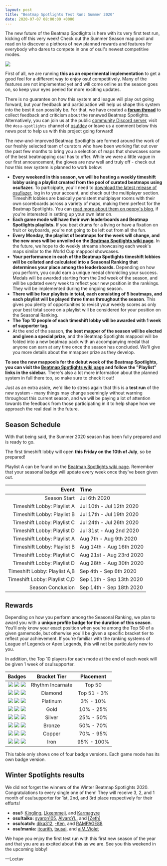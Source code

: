 ```yaml
---
layout: post
title: "Beatmap Spotlights Test Run: Summer 2020"
date: 2020-07-07 08:00:00 +0000
---
```


The new future of the Beatmap Spotlights is here with its very first test run, kicking off this very week! Check out the Summer Season map pool and read on to discover a plethora of new planned rewards and features for everybody who dares to compete in one of osu!'s newest competitive modes.

![](/wiki/shared/news/banners/beatmap-spotlights.jpg)

First of all, we are running **this as an experimental implementation** to get a good feel for a different way to enjoy osu! competitively. Many of the features are not implemented yet and will come online as the season goes on, so keep your eyes peeled for more exciting updates.

There is no guarantee on how this system and league will play out going forward, but your feedback and participation will help us shape this system into the best it can possibly be. For that, we have created a **[forum thread](https://osu.ppy.sh/community/forums/topics/1101170)** to collect feedback and criticism about the renewed Beatmap Spotlights. Alternatively, you can join us at the public [community Discord server](https://discord.gg/0Vxo9AsejDkGlk3H), visit the `#osu-spotlights` channel of [osu!dev](https://discord.gg/ppy) or leave us a comment below this news post to help us with this project going forward!

The new-and-improved Beatmap Spotlights are formed around the work of our freshly selected team of curators who have been working flat out over the past few months to bring you a selection of maps that showcases some of the best beatmapping osu! has to offer. While we were a little vague in our first announcement, the gloves are now well and truly off - check out how this new system is planned to work below:

- **Every weekend in this season, we will be hosting a weekly timeshift lobby using a playlist created from the pool of curated beatmaps using osu!lazer.** To participate, you'll need to [download the latest release of osu!lazer](https://github.com/ppy/osu/releases), log in to your account, and check out the multiplayer section. Timeshift lobbies are basically persistent multiplayer rooms with their own scoreboards across a variety of maps, making them perfect for the Beatmap Spotlights. You can [read more about them on peppy's blog](https://blog.ppy.sh/enjoying-osu-with-others/), if you're interested in setting up your own later on.
- **Each game mode will have their own leaderboards and Beatmap Spotlights playlists.** If you beat drums for a living or have a fixation on fruit or keyboards, you're not going to be left out from all the fun.
- **Every Monday, the playlist of beatmaps for the week will change, and the new ones will be unveiled on the [Beatmap Spotlights wiki page](/wiki/Beatmap_Spotlights)**. In the future, we hope to do weekly streams showcasing each week's maps similar to the World Cup mappool showcases.
- **Your performance in each of the Beatmap Spotlights timeshift lobbies will be collated and calculated into a Seasonal Ranking that determines your place among the leaderboards.** Depending on how you perform, you could earn a unique medal chronicling your success. Medals will be awarded starting from the 2nd week of the season, and will be updated every week to reflect your new position in the rankings. They will be implemented during the ongoing season.
- **There will be four playlists in total, each consisting of 5 beatmaps, and each playlist will be played three times throughout the season.** This gives you plenty of opportunities to revisit your weekly scores as only your best total score on a playlist will be considered for your position on the Seasonal Ranking.
- **The Top 10 people of each timeshift lobby will be awarded with 1 week of supporter tag**.
- At the end of the season, **the best mapper of the season will be elected and given a special prize**, and the Beatmap Spotlights mappool will be folded into a new beatmap pack with an accompanying medal that anyone can earn at any time once the season has concluded. We'll give you more details about the mmapper prize as they develop.

**To see the new mappools for the debut week of the Beatmap Spotlights, you can visit the [Beatmap Spotlights wiki page](/wiki/Beatmap_Spotlights) and follow the "Playlist" links in the sidebar.** There's also a lot more information about the planned system in full there too, so make sure to check it out!

Just as an extra aside, we'd like to stress again that this is a **test run** of the new system - many things may change seemingly without warning throughout this current season, and we will be paying a lot of attention towards the feedback from those participating in it to help shape how we approach the real deal in the future.

## Season Schedule

With that being said, the Summer 2020 season has been fully prepared and is ready to go.

The first timeshift lobby will open **this Friday on the 10th of July**, so be prepared!

Playlist A can be found on the [Beatmap Spotlights wiki page](/wiki/Beatmap_Spotlights). Remember that your seasonal badge will update every week once they've been given out.

| Event | Time |
| --: | :-- |
| Season Start | Jul 6th 2020 |
| Timeshift Lobby: Playlist A | Jul 10th - Jul 12th 2020 |
| Timeshift Lobby: Playlist B | Jul 17th - Jul 19th 2020 |
| Timeshift Lobby: Playlist C | Jul 24th - Jul 26th 2020 |
| Timeshift Lobby: Playlist D | Jul 31st - Aug 2nd 2020 |
| Timeshift Lobby: Playlist A | Aug 7th - Aug 9th 2020 |
| Timeshift Lobby: Playlist B | Aug 14th - Aug 16th 2020 |
| Timeshift Lobby: Playlist C | Aug 21st - Aug 23rd 2020 |
| Timeshift Lobby: Playlist D | Aug 28th - Aug 30th 2020 |
| Timeshift Lobby: Playlist A,B | Sep 4th - Sep 6th 2020 |
| Timeshift Lobby: Playlist C,D | Sep 11th - Sep 13th 2020 |
| Season Conclusion | Sep 14th - Sep 18th 2020 |

## Rewards

Depending on how you perform among the Seasonal Ranking, we plan to award you with a **unique profile badge for the duration of this season**. You'll only know your exact position when you're among the Top 50 of a given gamemode, but otherwise you'll be given a specific bracket tier to reflect your achievement. If you're familiar with the ranking systems of League of Legends or Apex Legends, this will not be particularly new to you.

In addition, the Top 10 players for each mode at the end of each week will be given 1 week of osu!supporter.

| Badges | Bracket Tier | Placement |
| :--: | :--: | :--: |
| ![](/wiki/Beatmap_Spotlights/img/badges/summer_2020/osu/ri_1.png) ![](/wiki/Beatmap_Spotlights/img/badges/summer_2020/osu/ri_2.png) ![](/wiki/Beatmap_Spotlights/img/badges/summer_2020/osu/ri_3.png) | Rhythm Incarnate | Top 50 |
| ![](/wiki/Beatmap_Spotlights/img/badges/summer_2020/osu/diamond_1.png) ![](/wiki/Beatmap_Spotlights/img/badges/summer_2020/osu/diamond_2.png) ![](/wiki/Beatmap_Spotlights/img/badges/summer_2020/osu/diamond_3.png) | Diamond | Top 51 - 3% |
| ![](/wiki/Beatmap_Spotlights/img/badges/summer_2020/osu/platinum_1.png) ![](/wiki/Beatmap_Spotlights/img/badges/summer_2020/osu/platinum_2.png) ![](/wiki/Beatmap_Spotlights/img/badges/summer_2020/osu/platinum_3.png) | Platinum | 3% - 10% |
| ![](/wiki/Beatmap_Spotlights/img/badges/summer_2020/osu/gold_1.png) ![](/wiki/Beatmap_Spotlights/img/badges/summer_2020/osu/gold_2.png) ![](/wiki/Beatmap_Spotlights/img/badges/summer_2020/osu/gold_3.png) | Gold | 10% - 25% |
| ![](/wiki/Beatmap_Spotlights/img/badges/summer_2020/osu/silver_1.png) ![](/wiki/Beatmap_Spotlights/img/badges/summer_2020/osu/silver_2.png) ![](/wiki/Beatmap_Spotlights/img/badges/summer_2020/osu/silver_3.png) | Silver | 25% - 50% |
| ![](/wiki/Beatmap_Spotlights/img/badges/summer_2020/osu/bronze_1.png) ![](/wiki/Beatmap_Spotlights/img/badges/summer_2020/osu/bronze_2.png) ![](/wiki/Beatmap_Spotlights/img/badges/summer_2020/osu/bronze_3.png) | Bronze | 50% - 70% |
| ![](/wiki/Beatmap_Spotlights/img/badges/summer_2020/osu/copper_1.png) ![](/wiki/Beatmap_Spotlights/img/badges/summer_2020/osu/copper_2.png) ![](/wiki/Beatmap_Spotlights/img/badges/summer_2020/osu/copper_3.png) | Copper | 70% - 95% |
| ![](/wiki/Beatmap_Spotlights/img/badges/summer_2020/osu/iron_1.png) ![](/wiki/Beatmap_Spotlights/img/badges/summer_2020/osu/iron_2.png) ![](/wiki/Beatmap_Spotlights/img/badges/summer_2020/osu/iron_3.png) | Iron |  95% - 100% |

This table only shows one of four badge versions. Each game mode has its own badge version.

## Winter Spotlights results

We did not forget the winners of the Winter Beatmap Spotlights 2020. Congratulations to every single one of them! They will receive 3, 2, and 1 month of osu!supporter for 1st, 2nd, and 3rd place respectively for their efforts!

- **osu!:** [Kingling](https://osu.ppy.sh/users/7010761), [Lkxemmeji](https://osu.ppy.sh/users/7947034), and [Karmagyre](https://osu.ppy.sh/users/8221504)
- **osu!taiko:** [syaron105](https://osu.ppy.sh/users/8741695), [AlvaroYL](https://osu.ppy.sh/users/6333166), and [\[Zeth\]](https://osu.ppy.sh/users/9912966)
- **osu!catch:** [dika312](https://osu.ppy.sh/users/741613), [-Ken](https://osu.ppy.sh/users/4430811), and [RAMPAGE88](https://osu.ppy.sh/users/448547)
- **osu!mania:** [itourith](https://osu.ppy.sh/users/10809147), [tsusai](https://osu.ppy.sh/users/7637292), and [aiM_Violet](https://osu.ppy.sh/users/13069495)

We hope you enjoy the first test run with this first new season of the year and that you are as excited about this as we are. See you this weekend in the upcoming lobby!

—Loctav
